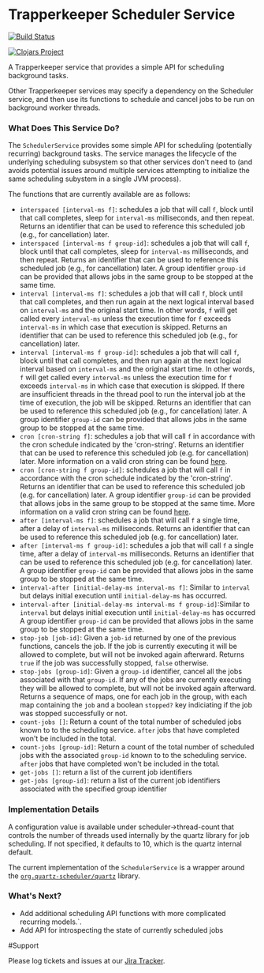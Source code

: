 # Trapperkeeper Scheduler Service

[![Build Status](https://travis-ci.org/puppetlabs/trapperkeeper-scheduler.svg)](https://travis-ci.org/puppetlabs/trapperkeeper-scheduler)

[![Clojars Project](http://clojars.org/puppetlabs/trapperkeeper-scheduler/latest-version.svg)](http://clojars.org/puppetlabs/trapperkeeper-scheduler)

A Trapperkeeper service that provides a simple API for scheduling background tasks.

Other Trapperkeeper services may specify a dependency on the Scheduler service,
and then use its functions to schedule and cancel jobs to be run on background
worker threads.

### What Does This Service Do?

The `SchedulerService` provides some simple API for scheduling (potentially
recurring) background tasks.  The service manages the lifecycle of the underlying
scheduling subsystem so that other services don't need to (and avoids potential issues
around multiple services attempting to initialize the same scheduling subystem
in a single JVM process).

The functions that are currently available are as follows:

* `interspaced [interval-ms f]`: schedules a job that will call `f`, block until
  that call completes, sleep for `interval-ms` milliseconds, and then repeat.
  Returns an identifier that can be used to reference this scheduled job (e.g.,
  for cancellation) later.
* `interspaced [interval-ms f group-id]`: schedules a job that will call `f`, block until
  that call completes, sleep for `interval-ms` milliseconds, and then repeat.
  Returns an identifier that can be used to reference this scheduled job (e.g.,
  for cancellation) later. A group identifier `group-id` can be provided that
  allows jobs in the same group to be stopped at the same time.
* `interval [interval-ms f]`: schedules a job that will call `f`, block until
  that call completes, and then run again at the next logical interval based on
  `interval-ms` and the original start time.  In other words, `f` will get called every
  `interval-ms` unless the execution time for `f` exceeds `interval-ms` in which case
  that execution is skipped.
  Returns an identifier that can be used to reference this scheduled job (e.g.,
  for cancellation) later.
* `interval [interval-ms f group-id]`: schedules a job that will call `f`, block until
  that call completes, and then run again at the next logical interval based on
  `interval-ms` and the original start time.  In other words, `f` will get called every
  `interval-ms` unless the execution time for `f` exceeds `interval-ms` in which case
  that execution is skipped. If there are insufficient threads in the thread pool to
  run the interval job at the time of execution, the job will be skipped. Returns an
  identifier that can be used to reference this scheduled job (e.g.,
  for cancellation) later. A group identifier `group-id` can be provided that
  allows jobs in the same group to be stopped at the same time.
* `cron [cron-string f]`: schedules a job that will call `f` in accordance with the
  cron schedule indicated by the 'cron-string'. Returns an identifier that can 
  be used to reference this scheduled job (e.g. for cancellation) later.  More information
  on a valid cron string can be found [here](https://www.quartz-scheduler.org/api/2.3.0/org/quartz/CronExpression.html).
* `cron [cron-string f group-id]`: schedules a job that will call `f` in accordance
  with the cron schedule indicated by the 'cron-string'. Returns an identifier that can 
  be used to reference this scheduled job (e.g. for cancellation) later. A group identifier
  `group-id` can be provided that allows jobs in the same group to be stopped at the same time.
  More information on a valid cron string can be found [here](https://www.quartz-scheduler.org/api/2.3.0/org/quartz/CronExpression.html).
* `after [interval-ms f]`: schedules a job that will call `f` a single time, after
  a delay of `interval-ms` milliseconds.  Returns an identifier that can be used
  to reference this scheduled job (e.g. for cancellation) later.
* `after [interval-ms f group-id]`: schedules a job that will call `f` a single time, after
  a delay of `interval-ms` milliseconds.  Returns an identifier that can be used
  to reference this scheduled job (e.g. for cancellation) later. A group identifier
  `group-id` can be provided that allows jobs in the same group to be stopped
  at the same time.
* `interval-after [initial-delay-ms interval-ms f]`: Similar to `interval` but delays
  initial execution until `initial-delay-ms` has occurred.
* `interval-after [initial-delay-ms interval-ms f group-id]`:Similar to `interval` but delays
  initial execution until `initial-delay-ms` has occurred A group identifier `group-id` can be provided that
  allows jobs in the same group to be stopped at the same time.
* `stop-job [job-id]`: Given a `job-id` returned by one of the previous functions,
  cancels the job.  If the job is currently executing it will be allowed to complete,
  but will not be invoked again afterward.  Returns `true` if the job was successfully
  stopped, `false` otherwise.
* `stop-jobs [group-id]`: Given a `group-id` identifier, cancel all the jobs
  associated with that `group-id`.  If any of the jobs are currently executing they
  will be allowed to complete, but will not be invoked again afterward.  Returns a
  sequence of maps, one for each job in the group, with each map containing the
  `job` and a boolean `stopped?` key indiciating if the job was stopped successfully
  or not.
* `count-jobs []`: Return a count of the total number of scheduled jobs known to
  to the scheduling service.  `after` jobs that have completed won't be included
  in the total.
* `count-jobs [group-id]`: Return a count of the total number of scheduled jobs
  with the associated `group-id` known to to the scheduling service.
  `after` jobs that have completed won't be included in the total.
* `get-jobs []`: return a list of the current job identifiers
* `get-jobs [group-id]`: return a list of the current job identifiers associated
  with the specified group identifier

### Implementation Details

A configuration value is available under scheduler->thread-count that controls
the number of threads used internally by the quartz library for job scheduling.
If not specified, it defaults to 10, which is the quartz internal default.

The current implementation of the `SchedulerService` is a wrapper around
the [`org.quartz-scheduler/quartz`](http://www.quartz-scheduler.org/) library.

### What's Next?

* Add additional scheduling API functions with more complicated recurring models.`.
* Add API for introspecting the state of currently scheduled jobs

#Support

Please log tickets and issues at our [Jira Tracker](https://tickets.puppetlabs.com/issues/?jql=project%20%3D%20Trapperkeeper).

